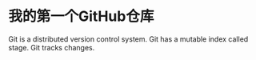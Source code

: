 # 我的第一个GitHub仓库
Git is a distributed version control system.
Git has a mutable index called stage.
Git tracks changes.
